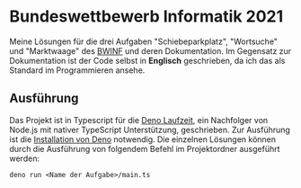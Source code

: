 # Bundeswettbewerb Informatik 2021

Meine Lösungen für die drei Aufgaben "Schiebeparkplatz", "Wortsuche" und "Marktwaage" des [BWINF](https://bwinf.de/) und deren Dokumentation. Im Gegensatz zur Dokumentation ist der Code selbst in **Englisch** geschrieben, da ich das als Standard im Programmieren ansehe.

## Ausführung

Das Projekt ist in Typescript für die [Deno Laufzeit](https://deno.land/), ein Nachfolger von Node.js  mit nativer TypeScript Unterstützung, geschrieben. Zur Ausführung ist die [Installation von Deno](https://deno.land/#installation) notwendig. Die einzelnen Lösungen können durch die Ausführung von folgendem Befehl im Projektordner ausgeführt werden:

```
deno run <Name der Aufgabe>/main.ts
```
